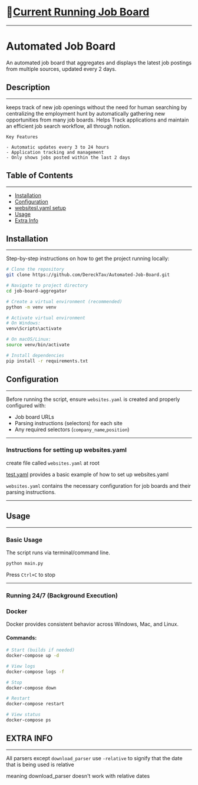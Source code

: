 # 📄[Current Running Job Board](https://www.notion.so/27b048332b688091a681db0cde874ec8?v=27b048332b6881afa220000cb5955f01&source=copy_link)

---

# Automated Job Board

An automated job board that aggregates and displays the latest job postings from multiple sources, updated every 2 days.

## Description

---
keeps track of new job openings without the need for human searching by centralizing the employment hunt by automatically gathering new opportunities from many job boards. Helps Track applications and maintain an efficient job search workflow, all through notion.

    Key Features

    - Automatic updates every 3 to 24 hours
    - Application tracking and management
    - Only shows jobs posted within the last 2 days

## Table of Contents

---
- [Installation](#installation)
- [Configuration](#configuration)
- [websitesl.yaml setup](#instructions-for-setting-up-websitesyaml)
- [Usage](#usage)
- [Extra Info](#extra-info)


## Installation

---
Step-by-step instructions on how to get the project running locally:

```bash
# Clone the repository
git clone https://github.com/DereckTav/Automated-Job-Board.git

# Navigate to project directory
cd job-board-aggregator

# Create a virtual environment (recommended)
python -m venv venv

# Activate virtual environment
# On Windows:
venv\Scripts\activate

# On macOS/Linux:
source venv/bin/activate

# Install dependencies
pip install -r requirements.txt
```

## Configuration

---
Before running the script, ensure `websites.yaml` is created and properly configured with:
- Job board URLs
- Parsing instructions (selectors) for each site
- Any required selectors (`company_name`,`position`)

---
### Instructions for setting up websites.yaml

create file called `websites.yaml` at root

[test.yaml](Test/test.yaml) provides a basic example of how to set up websites.yaml

`websites.yaml` contains the necessary configuration for job boards and their parsing instructions.

---
## Usage

---
### Basic Usage


The script runs via terminal/command line.

```bash
python main.py
```

Press `Ctrl+C` to stop

---
### Running 24/7 (Background Execution)


### Docker

Docker provides consistent behavior across Windows, Mac, and Linux.

#### Commands:
```bash
# Start (builds if needed)
docker-compose up -d

# View logs
docker-compose logs -f

# Stop
docker-compose down

# Restart
docker-compose restart

# View status
docker-compose ps
```

## **EXTRA INFO**

---
All parsers except `download_parser` use `-relative` to signify that
the date that is being used is relative

meaning download_parser doesn't work with relative dates